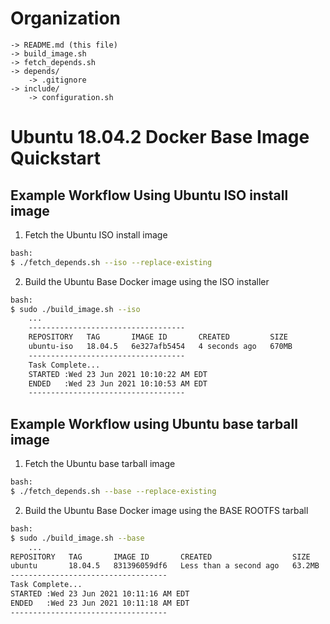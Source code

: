 [//]: # (Readme.md - Ubuntu 18.04.5 base operating system)

# Organization
```
-> README.md (this file)
-> build_image.sh
-> fetch_depends.sh
-> depends/
	-> .gitignore
-> include/
	-> configuration.sh
```

# Ubuntu 18.04.2 Docker Base Image Quickstart

## Example Workflow Using Ubuntu ISO install image

1. Fetch the Ubuntu ISO install image

```bash
bash:
$ ./fetch_depends.sh --iso --replace-existing
```

2. Build the Ubuntu Base Docker image using the ISO installer

```bash
bash:
$ sudo ./build_image.sh --iso
	...
	-----------------------------------
	REPOSITORY   TAG       IMAGE ID       CREATED         SIZE
	ubuntu-iso   18.04.5   6e327afb5454   4 seconds ago   670MB
	-----------------------------------
	Task Complete...
	STARTED :Wed 23 Jun 2021 10:10:22 AM EDT
	ENDED   :Wed 23 Jun 2021 10:10:53 AM EDT
	-----------------------------------
```

## Example Workflow using Ubuntu base tarball image

1. Fetch the Ubuntu base tarball image

```bash
bash:
$ ./fetch_depends.sh --base --replace-existing
```

2. Build the Ubuntu Base Docker image using the BASE ROOTFS tarball

```bash
bash:
$ sudo ./build_image.sh --base
	...
REPOSITORY   TAG       IMAGE ID       CREATED                  SIZE
ubuntu       18.04.5   831396059df6   Less than a second ago   63.2MB
-----------------------------------
Task Complete...
STARTED :Wed 23 Jun 2021 10:11:16 AM EDT
ENDED   :Wed 23 Jun 2021 10:11:18 AM EDT
-----------------------------------
```
